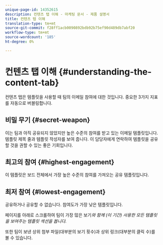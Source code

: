 ```yaml
---
unique-page-id: 14352615
description: 컨텐츠 탭 이해 - 마케팅 문서 - 제품 설명서
title: 컨텐츠 탭 이해
translation-type: tm+mt
source-git-commit: f28ff1acb0090892bdb92b75ef90d489db7abf20
workflow-type: tm+mt
source-wordcount: '185'
ht-degree: 0%

---
```



# 컨텐츠 탭 이해 {#understanding-the-content-tab}

컨텐츠 탭은 템플릿을 사용할 때 팀의 이메일 참여에 대한 것입니다. 중요한 3가지 지표를 자동으로 버블링합니다.

## 비밀 무기 {#secret-weapon}

이는 팀과 아직 공유되지 않았지만 높은 수준의 참여를 받고 있는 이메일 템플릿입니다. 템플릿 제목 줄과 템플릿 작성자를 보여 줍니다. 이 담당자에게 연락하여 템플릿을 공유할 것을 권할 수 있는 좋은 기회입니다.

## 최고의 참여 {#highest-engagement}

이 템플릿은 보드 전체에서 가장 높은 수준의 참여를 가져오는 공유 템플릿입니다.

## 최저 참여 {#lowest-engagement}

공유하거나 공유할 수 없습니다. 참여도가 가장 낮은 템플릿입니다.

페이지를 아래로 스크롤하여 팀이 가장 많은 보기*와 함께 (이 기간) 사용한 모든 템플릿을 보여주는 템플릿 섹션을 봅니다.*

또한 팀이 보낸 상위 첨부 파일(대부분의 보기 횟수)과 상위 링크(대부분의 클릭 수)를 볼 수 있습니다.
